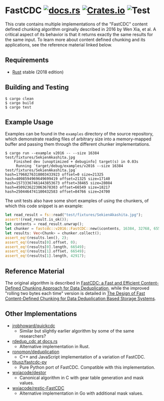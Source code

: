 # FastCDC [![docs.rs](https://docs.rs/fastcdc/badge.svg)](https://docs.rs/fastcdc) [![Crates.io](https://img.shields.io/crates/v/fastcdc.svg)](https://crates.io/crates/fastcdc) ![Test](https://github.com/nlfiedler/fastcdc-rs/workflows/Test/badge.svg)

This crate contains multiple implementations of the "FastCDC" content defined chunking algorithm orginally described in 2016 by Wen Xia, et al. A critical aspect of its behavior is that it returns exactly the same results for the same input. To learn more about content defined chunking and its applications, see the reference material linked below.

## Requirements

* [Rust](https://www.rust-lang.org) stable (2018 edition)

## Building and Testing

```shell
$ cargo clean
$ cargo build
$ cargo test
```

## Example Usage

Examples can be found in the `examples` directory of the source repository,
which demonstrate reading files of arbitrary size into a memory-mapped buffer
and passing them through the different chunker implementations.

```shell
$ cargo run --example v2016 -- --size 16384 test/fixtures/SekienAkashita.jpg
    Finished dev [unoptimized + debuginfo] target(s) in 0.03s
     Running `target/debug/examples/v2016 --size 16384 test/fixtures/SekienAkashita.jpg`
hash=17968276318003433923 offset=0 size=21325
hash=4098594969649699419 offset=21325 size=17140
hash=15733367461443853673 offset=38465 size=28084
hash=4509236223063678303 offset=66549 size=18217
hash=2504464741100432583 offset=84766 size=24700
```

The unit tests also have some short examples of using the chunkers, of which this
code snippet is an example:

```rust
let read_result = fs::read("test/fixtures/SekienAkashita.jpg");
assert!(read_result.is_ok());
let contents = read_result.unwrap();
let chunker = fastcdc::v2016::FastCDC::new(&contents, 16384, 32768, 65536);
let results: Vec<Chunk> = chunker.collect();
assert_eq!(results.len(), 2);
assert_eq!(results[0].offset, 0);
assert_eq!(results[0].length, 66549);
assert_eq!(results[1].offset, 66549);
assert_eq!(results[1].length, 42917);
```

## Reference Material

The original algorithm is described in [FastCDC: a Fast and Efficient Content-Defined Chunking Approach for Data Deduplication](https://www.usenix.org/system/files/conference/atc16/atc16-paper-xia.pdf), while the improved "rolling two bytes each time" version is detailed in [The Design of Fast Content-Defined Chunking for Data Deduplication Based Storage Systems](https://ieeexplore.ieee.org/document/9055082).

## Other Implementations

* [jrobhoward/quickcdc](https://github.com/jrobhoward/quickcdc)
    + Similar but slightly earlier algorithm by some of the same researchers?
* [rdedup_cdc at docs.rs](https://docs.rs/crate/rdedup-cdc/0.1.0/source/src/fastcdc.rs)
    + Alternative implementation in Rust.
* [ronomon/deduplication](https://github.com/ronomon/deduplication)
    + C++ and JavaScript implementation of a variation of FastCDC.
* [titusz/fastcdc-py](https://github.com/titusz/fastcdc-py)
    + Pure Python port of FastCDC. Compatible with this implementation.
* [wxiacode/destor](https://github.com/wxiacode/destor/blob/master/src/chunking)
    + Canonical algorithm in C with gear table generation and mask values.
* [wxiacode/restic-FastCDC](https://github.com/wxiacode/restic-FastCDC)
    + Alternative implementation in Go with additional mask values.
